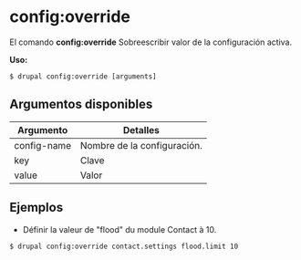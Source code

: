 # config:override
El comando **config:override** Sobreescribir valor de la configuración activa.

**Uso:**
```
$ drupal config:override [arguments] 
```

## Argumentos disponibles
Argumento | Detalles
---------|-------------
config-name | Nombre de la configuración.
key | Clave
value | Valor

## Ejemplos
* Définir la valeur de "flood" du module Contact à 10.
```
$ drupal config:override contact.settings flood.limit 10
```
